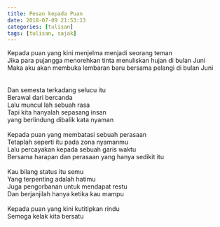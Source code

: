 ```yaml
---
title: Pesan kepada Puan
date: 2018-07-09 21:53:13
categories: [tulisan]
tags: [tulisan, sajak]
---
```


Kepada puan yang kini menjelma menjadi seorang teman<br>
Jika para pujangga menorehkan tinta menuliskan hujan di bulan Juni <br>
Maka aku akan membuka lembaran baru bersama pelangi di bulan Juni <br>
<br>
<br>
Dan semesta terkadang selucu itu <br>
Berawal dari bercanda <br>
Lalu muncul lah sebuah rasa <br>
Tapi kita hanyalah sepasang insan <br>
yang berlindung dibalik kata nyaman <br>
<br>
Kepada puan yang membatasi sebuah perasaan <br>
Tetaplah seperti itu pada zona nyamanmu <br>
Lalu percayakan kepada sebuah garis waktu <br>
Bersama harapan dan perasaan yang hanya sedikit itu <br>
<br>
Kau bilang status itu semu <br>
Yang terpenting adalah hatimu <br>
Juga pengorbanan untuk mendapat restu <br>
Dan berjanjilah hanya ketika kau mampu <br>
<br>
Kepada puan yang kini kutitipkan rindu <br>
Semoga kelak kita bersatu